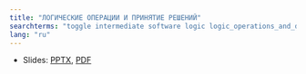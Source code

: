 ```yaml
---
title: "ЛОГИЧЕСКИЕ ОПЕРАЦИИ И ПРИНЯТИЕ РЕШЕНИЙ"
searchterms: "toggle intermediate software logic logic_operations_and_descision_making logic_block logic_operations_&_decision_making"
lang: "ru"
---
```

 <ul>
 <li class="ng-binding">Slides:
 <a href="ProgrammingLessons/intermediate/Logic.pptx">PPTX</a>,
 <a href="ProgrammingLessons/intermediate/Logic.pdf">PDF</a>
 </li>
 </ul>
